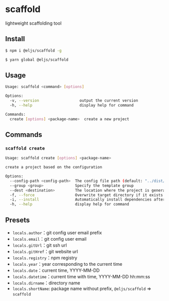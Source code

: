 # scaffold

lightweight scaffolding tool

## Install

```bash
$ npm i @eljs/scaffold -g
```

```bash
$ yarn global @eljs/scaffold
```

## Usage

```bash
Usage: scaffold <command> [options]

Options:
  -v, --version                  output the current version
  -h, --help                     display help for command

Commands:
  create [options] <package-name>  create a new project
```

## Commands

### `scaffold create`

```bash
Usage: scaffold create [options] <package-name>

create a project based on the configuration

Options:
  --config-path <config-path>  The config file path (default: "../dist/default-config.js")
  --group <group>              Specify the template group
  --dest <destination>         The location where the project is generated
  -f, --force                  Overwrite target directory if it exists
  -i, --install                Automatically install dependencies after downloading
  -h, --help                   display help for command
```

## Presets

- `locals.author`：git config user email prefix
- `locals.email`：git config user email
- `locals.gitUrl`：git ssh url
- `locals.gitHref`：git website url
- `locals.registry`：npm registry
- `locals.year`：year corresponding to the current time
- `locals.date`：current time, YYYY-MM-DD
- `locals.datetime`：current time with time, YYYY-MM-DD hh:mm:ss
- `locals.dirname`：directory name
- `locals.shortName`: package name without prefix, `@eljs/scaffold` => `scaffold`
